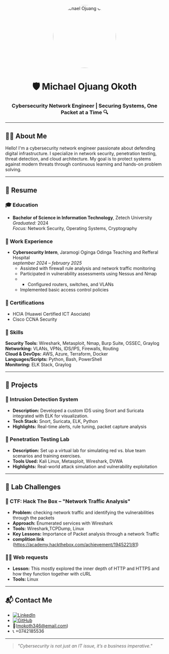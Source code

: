 <p align="center">
  <img src="your-photo-url.jpg" alt="michael Ojuang Okoth" width="200" height="200" style="border-radius: 50%;">
</p>

<h1 align="center">🛡️ Michael Ojuang Okoth</h1>
<h3 align="center">Cybersecurity Network Engineer | Securing Systems, One Packet at a Time 🔍</h3>

---

## 👨‍💼 About Me

Hello! I'm a cybersecurity network engineer passionate about defending digital infrastructure. I specialize in network security, penetration testing, threat detection, and cloud architecture. My goal is to protect systems against modern threats through continuous learning and hands-on problem solving.

---

## 📄 Resume

### 🎓 Education

- **Bachelor of Science in Information Technology**, Zetech University  
  *Graduated:* 2024  
  *Focus:* Network Security, Operating Systems, Cryptography

### 💼 Work Experience

- **Cybersecurity Intern**, Jaramogi Oginga Odinga Teaching and Refferal Hospital  
  *september 2024 – february 2025*  
  - Assisted with firewall rule analysis and network traffic monitoring  
  - Participated in vulnerability assessments using Nessus and Nmap
  - - Configured routers, switches, and VLANs  
  - Implemented basic access control policies  

### 📜 Certifications

- HCIA (Huawei Certified ICT Asociate)   
- Cisco CCNA Security  
 

### 🧠 Skills

**Security Tools:** Wireshark, Metasploit, Nmap, Burp Suite, OSSEC, Graylog  
**Networking:** VLANs, VPNs, IDS/IPS, Firewalls, Routing  
**Cloud & DevOps:** AWS, Azure, Terraform, Docker  
**Languages/Scripts:** Python, Bash, PowerShell  
**Monitoring:** ELK Stack, Graylog 

---

## 🚧 Projects

### 🔐 Intrusion Detection System

- **Description:** Developed a custom IDS using Snort and Suricata integrated with ELK for visualization.  
- **Tech Stack:** Snort, Suricata, ELK, Python  
- **Highlights:** Real-time alerts, rule tuning, packet capture analysis

### 🧪 Penetration Testing Lab

- **Description:** Set up a virtual lab for simulating red vs. blue team scenarios and training exercises.  
- **Tools Used:** Kali Linux, Metasploit, Wireshark, DVWA  
- **Highlights:** Real-world attack simulation and vulnerability exploitation

---

## 🧪 Lab Challenges

### 🧩 CTF: Hack The Box – "Network Traffic Analysis"

- **Problem:** checking network traffic and identifying the vulnerabilities through the packets  
- **Approach:** Enumerated services with Wireshark 
- **Tools:** Wireshark,TCPDump, Linux  
- **Key Lessons:** Importance of Packet analysis through a network Traffic
- **complition link** (https://academy.hackthebox.com/achievement/1945221/81)

### 🕵️‍♂️ Web requests

- **Lesson:** This mostly explored the inner depth of HTTP and HTTPS and how they function together with cURL 
- **Tools:** Linux  


---

## 📬 Contact Me

- [![LinkedIn](https://img.shields.io/badge/LinkedIn-Connect-blue?logo=linkedin)](https://www.linkedin.com/in/michaelokoth)  
- [![GitHub](https://img.shields.io/badge/GitHub-Portfolio-black?logo=github)](https://github.com/michaelokoth)  
- 📧(mokoth346@email.com) 
- 📞 +0742185536  

---

> _"Cybersecurity is not just an IT issue, it’s a business imperative."_  

